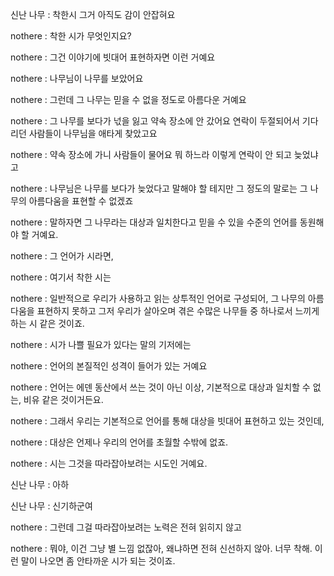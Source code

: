 신난 나무 : 착한시 그거 아직도 감이 안잡혀요

nothere : 착한 시가 무엇인지요?

nothere : 그건 이야기에 빗대어 표현하자면 이런 거예요

nothere : 나무님이 나무를 보았어요

nothere : 그런데 그 나무는 믿을 수 없을 정도로 아름다운 거예요

nothere : 그 나무를 보다가 넋을 잃고 약속 장소에 안 갔어요 연락이 두절되어서 기다리던 사람들이 나무님을 애타게 찾았고요

nothere : 약속 장소에 가니 사람들이 물어요 뭐 하느라 이렇게 연락이 안 되고 늦었냐고

nothere : 나무님은 나무를 보다가 늦었다고 말해야 할 테지만 그 정도의 말로는 그 나무의 아름다움을 표현할 수 없겠죠

nothere : 말하자면 그 나무라는 대상과 일치한다고 믿을 수 있을 수준의 언어를 동원해야 할 거예요.

nothere : 그 언어가 시라면,

nothere : 여기서 착한 시는

nothere : 일반적으로 우리가 사용하고 읽는 상투적인 언어로 구성되어, 그 나무의 아름다움을 표현하지 못하고 그저 우리가 살아오며 겪은 수많은 나무들 중 하나로서 느끼게 하는 시 같은 것이죠.

nothere : 시가 나쁠 필요가 있다는 말의 기저에는

nothere : 언어의 본질적인 성격이 들어가 있는 거예요

nothere : 언어는 에덴 동산에서 쓰는 것이 아닌 이상, 기본적으로 대상과 일치할 수 없는, 비유 같은 것이거든요.

nothere : 그래서 우리는 기본적으로 언어를 통해 대상을 빗대어 표현하고 있는 것인데,

nothere : 대상은 언제나 우리의 언어를 초월할 수밖에 없죠.

nothere : 시는 그것을 따라잡아보려는 시도인 거예요.

신난 나무 : 아하

신난 나무 : 신기하군여

nothere : 그런데 그걸 따라잡아보려는 노력은 전혀 읽히지 않고

nothere : 뭐야, 이건 그냥 별 느낌 없잖아, 왜냐하면 전혀 신선하지 않아. 너무 착해. 이런 말이 나오면 좀 안타까운 시가 되는 것이죠.
